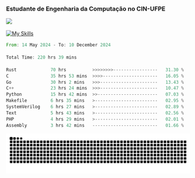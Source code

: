 
### Estudante de Engenharia da Computação no CIN-UFPE
<div>
      <!--<img width=400 src="https://github-readme-stats.vercel.app/api?username=Zed201&show_icons=true&theme=tokyonight" /-->
      <img width=400 src='https://leetcode.card.workers.dev/Zed201?theme=nord&font=baloo&extension=null' />
</div>


[![My Skills](https://skillicons.dev/icons?i=c,cpp,rust,py,java,neovim&theme=dark)](https://skillicons.dev)

<!--START_SECTION:waka-->

```rust
From: 14 May 2024 - To: 10 December 2024

Total Time: 220 hrs 39 mins

Rust             70 hrs          >>>>>>>>-----------------   31.30 %
C                35 hrs 53 mins  >>>>---------------------   16.05 %
Go               30 hrs 2 mins   >>>----------------------   13.43 %
C++              23 hrs 24 mins  >>>----------------------   10.47 %
Python           15 hrs 42 mins  >>-----------------------   07.03 %
Makefile         6 hrs 35 mins   >------------------------   02.95 %
SystemVerilog    6 hrs 27 mins   >------------------------   02.89 %
Text             5 hrs 43 mins   >------------------------   02.56 %
PHP              4 hrs 29 mins   >------------------------   02.01 %
Assembly         3 hrs 42 mins   -------------------------   01.66 %
```

<!--END_SECTION:waka-->

<picture>
  <source media="(prefers-color-scheme: dark)" srcset="https://github.com/Zed201/Zed201/blob/output/github-contribution-grid-snake-dark.svg" />
  <img alt="github-snake" src="https://github.com/Zed201/Zed201/blob/output/github-contribution-grid-snake-dark.svg" />
</picture>
